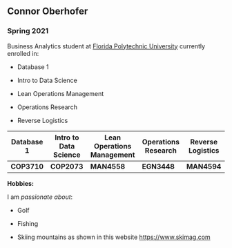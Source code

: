 ## Connor Oberhofer

### Spring 2021 

Business Analytics student at [Florida Polytechnic University](https://www.floridapoly.edu) currently enrolled in: 

- Database 1

- Intro to Data Science

- Lean Operations Management

- Operations Research

- Reverse Logistics

| Database 1 | Intro to Data Science | Lean Operations Management | Operations Research | Reverse Logistics |
| --- | --- | --- | --- | --- |
| **COP3710** | **COP2073** | **MAN4558** | **EGN3448** | **MAN4594** |

**Hobbies:**

I am _passionate about_: 

- Golf

- Fishing

- Skiing mountains as shown in this website <https://www.skimag.com>
